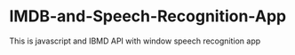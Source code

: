 # IMDB-and-Speech-Recognition-App
This is javascript and IBMD API with window speech recognition app
